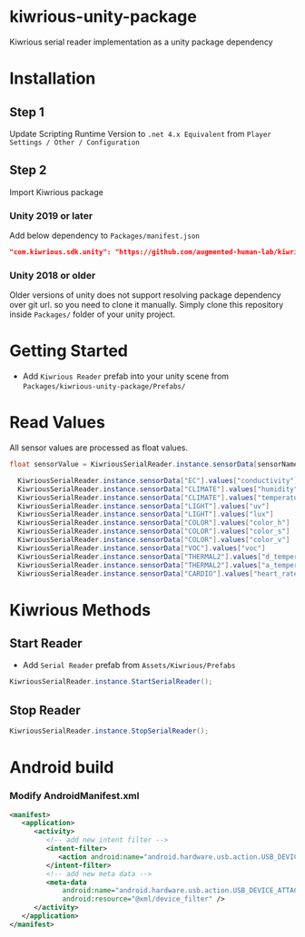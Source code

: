 # kiwrious-unity-package
Kiwrious serial reader implementation as a unity package dependency

# Installation

## Step 1
Update Scripting Runtime Version to `.net 4.x Equivalent` from `Player Settings / Other / Configuration`

## Step 2
Import Kiwrious package

### Unity 2019 or later 
Add below dependency to `Packages/manifest.json`
```json
"com.kiwrious.sdk.unity": "https://github.com/augmented-human-lab/kiwrious-unity-package.git"
```

### Unity 2018 or older
Older versions of unity does not support resolving package dependency over git url. so you need to clone it manually.
Simply clone this repository inside `Packages/` folder of your unity project.


# Getting Started

- Add `Kiwrious Reader` prefab into your unity scene from `Packages/kiwrious-unity-package/Prefabs/` 

# Read Values

All sensor values are processed as float values.
```csharp
float sensorValue = KiwriousSerialReader.instance.sensorData[sensorName].values[observableName];
```

```csharp
  KiwriousSerialReader.instance.sensorData["EC"].values["conductivity"]
  KiwriousSerialReader.instance.sensorData["CLIMATE"].values["humidity"]
  KiwriousSerialReader.instance.sensorData["CLIMATE"].values["temperature"]
  KiwriousSerialReader.instance.sensorData["LIGHT"].values["uv"]
  KiwriousSerialReader.instance.sensorData["LIGHT"].values["lux"]
  KiwriousSerialReader.instance.sensorData["COLOR"].values["color_h"]
  KiwriousSerialReader.instance.sensorData["COLOR"].values["color_s"]
  KiwriousSerialReader.instance.sensorData["COLOR"].values["color_v"]
  KiwriousSerialReader.instance.sensorData["VOC"].values["voc"]
  KiwriousSerialReader.instance.sensorData["THERMAL2"].values["d_temperature"]
  KiwriousSerialReader.instance.sensorData["THERMAL2"].values["a_temperature"]
  KiwriousSerialReader.instance.sensorData["CARDIO"].values["heart_rate"]
```
# Kiwrious Methods

## Start Reader
- Add `Serial Reader` prefab from `Assets/Kiwrious/Prefabs`
```csharp
KiwriousSerialReader.instance.StartSerialReader();
```
## Stop Reader
```csharp
KiwriousSerialReader.instance.StopSerialReader();
```

# Android build

### Modify AndroidManifest.xml
```xml
<manifest>
   <application>
      <activity>
         <!-- add new intent filter -->
         <intent-filter>
            <action android:name="android.hardware.usb.action.USB_DEVICE_ATTACHED" />
         </intent-filter>
         <!-- add new meta data -->
         <meta-data
             android:name="android.hardware.usb.action.USB_DEVICE_ATTACHED"
             android:resource="@xml/device_filter" />
      </activity>
   </application>
</manifest>
```



